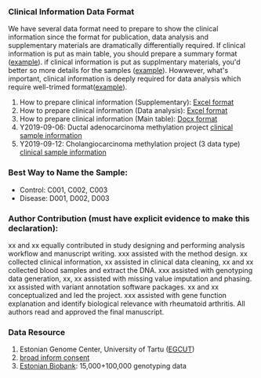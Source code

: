 ### Clinical Information Data Format

We have several data format need to prepare to show the clinical information since the format for publication, data analysis and supplementary materials are dramatically differentially required. If clinical information is put as main table, you should prepare a summary format ([example](Table1.ESCC_Clinical_Epigenetics_Publication.docx)). if clinical information is put as supplmentary materials, you'd better so more details for the samples ([example](41586_2019_1272_MOESM2_ESM.xlsx)). Howwever, what's important, clinical information is deeply required for data analysis which require well-trimed format([example](DataAnalysis_Saminfo_Example.xlsx)). 

1. How to prepare clinical information (Supplementary): [Excel format](41586_2019_1272_MOESM2_ESM.xlsx)
2. How to prepare clinical information (Data analysis): [Excel format](DataAnalysis_Saminfo_Example.xlsx)
3. How to prepare clinical information (Main table): [Docx format](Table1.ESCC_Clinical_Epigenetics_Publication.docx)
4. Y2019-09-06: Ductal adenocarcinoma methylation project [clinical sample information](pancrease.saminfo.xlsx)
5. Y2019-09-12: Cholangiocarcinoma methylation project (3 data type) [clinical sample information](Supplementary.xlsx)

### Best Way to Name the Sample:
* Control:  C001, C002, C003
* Disease:  D001, D002, D003

### Author Contribution (must have explicit evidence to make this declaration):
xx and xx equally contributed in study designing and performing analysis workflow and manuscript writing. xxx assisted with the method design. xx collected clinical information, xx assisted in clinical data cleaning, xx and xx collected blood samples and extract the DNA. xxx assisted with genotyping data generation, xx, xx assisted with missing value imputation and phasing. xx assisted with variant annotation software packages. xx and xx conceptualized and led the project. xxx assisted with gene function explanation and identify biological relevance with rheumatoid arthritis. All authors read and approved the final manuscript.

### Data Resource
1. Estonian Genome Center, University of Tartu ([EGCUT](EGCUT.Biobank.pdf)) 
2. [broad inform consent](gene_donor_consent_form.pdf)
3. [Estonian Biobank](https://www.geenivaramu.ee/en/access-biobank): 15,000+100,000 genotyping data
